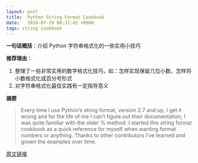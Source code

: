 ```yaml
---
layout: post
title:  Python String Format Cookbook
date:   2018-07-29 08:31:42 +0800
tags: string cookbook
---
```


**一句话概括**：介绍 Python 字符串格式化的一些实用小技巧

**推荐理由**：

1. 整理了一些非常实用的数字格式化技巧，如：怎样实现保留几位小数、怎样将小数格式化成百分号形式
2. 对字符串格式化最佳实践有一定指导意义

<!--more-->

**摘要**

> Every time I use Python’s string format, version 2.7 and up,
> I get it wrong and for the life of me I can’t figure out their documentation,
> I was quite familiar with the older % method. I started
> this string format cookbook as a quick reference for myself when wanting format numbers or anything.
> Thanks to other contributors I’ve learned and grown the examples over time.

[原文链接](https://mkaz.blog/code/python-string-format-cookbook/)
